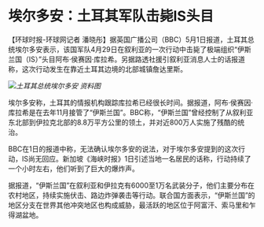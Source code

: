 # 埃尔多安：土耳其军队击毙IS头目

【环球时报-环球网记者
潘晓彤】据英国广播公司（BBC）5月1日报道，土耳其总统埃尔多安表示，该国军队4月29日在叙利亚的一次行动中击毙了极端组织“伊斯兰国（IS）”头目阿布·侯赛因·库拉希。另据路透社援引叙利亚消息人士的话报道称，这次行动发生在靠近土耳其边境的北部城镇詹达里斯。

![](https://inews.gtimg.com/om_bt/O9alZBEgDGpVVWdOUgJGP9MW8M12BRzTBJMXNosuT6WwAAA/1000)_土耳其总统埃尔多安
资料图_

埃尔多安称，土耳其的情报机构跟踪库拉希已经很长时间。据报道，阿布·侯赛因·库拉希是在去年11月接管了“伊斯兰国”。BBC称，“伊斯兰国”曾经控制了从叙利亚东北部到伊拉克北部的8.8万平方公里的领土，并对近800万人实施了残酷的统治。

BBC在1日的报道中称，无法确认埃尔多安的说法，对于埃尔多安提到的这次行动，IS尚无回应。新加坡《海峡时报》1日引述当地一名居民的话称，行动持续了一个小时左右，他们听到了巨大的爆炸声。

据报道，“伊斯兰国”在叙利亚和伊拉克有6000至1万名武装分子，他们主要分布在农村地区，持续实施伏击、路边炸弹袭击等行动。联合国方面表示，“伊斯兰国”的地区分支在世界其他冲突地区也构成威胁，最活跃的地区位于阿富汗、索马里和乍得湖盆地。


